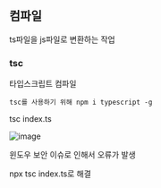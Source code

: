 ## 컴파일

ts파일을 js파일로 변환하는 작업


### tsc

타입스크립트 컴파일

```
tsc를 사용하기 위해 npm i typescript -g
```

tsc index.ts

![image](https://user-images.githubusercontent.com/70733630/197099149-2494e1df-c72d-4663-af11-b5d186f7167e.png)

윈도우 보안 이슈로 인해서 오류가 발생

npx tsc index.ts로 해결
